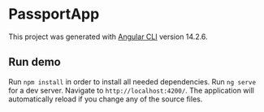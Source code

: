 # PassportApp

This project was generated with [Angular CLI](https://github.com/angular/angular-cli) version 14.2.6.

## Run demo

Run `npm install` in order to install all needed dependencies.
Run `ng serve` for a dev server. Navigate to `http://localhost:4200/`. The application will automatically reload if you change any of the source files.


